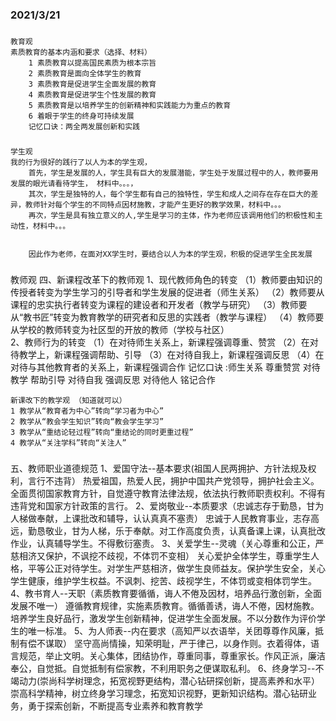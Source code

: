 ### 2021/3/21
### 
	教育观
	素质教育的基本内涵和要求（选择、材料）
		1 素质教育以提高国民素质为根本宗旨
		2 素质教育是面向全体学生的教育  
		3 素质教育是促进学生全面发展的教育   
		4 素质教育是促进学生个性发展的教育
		5 素质教育是以培养学生的创新精神和实践能力为重点的教育
		6 着眼于学生的终身可持续发展
		记忆口诀：两全两发展创新和实践
###
	学生观
	我的行为很好的践行了以人为本的学生观，
		首先，学生是发展的人，学生具有巨大的发展潜能，学生处于发展过程中的人，教师要用发展的眼光请看待学生， 材料中。。。，
		其次，学生是独特的人，每个学生都有自己的独特性，学生和成人之间存在存在巨大的差异，教师针对每个学生的不同特点因材施教，才能产生更好的教学效果，材料中。。。
		再次，学生是具有独立意义的人,学生是学习的主体，作为老师应该调用他们的积极性和主动性，材料中。。。


		因此作为老师，在面对XX学生时，要结合以人为本的学生观，积极的促进学生全民发展

### 
教师观
	四、新课程改革下的教师观
	1、现代教师角色的转变
	（1）教师要由知识的传授者转变为学生学习的引导者和学生发展的促进者（师生关系）
	（2）教师要从课程的忠实执行者转变为课程的建设者和开发者（教学与研究）
	（3）教师要从“教书匠”转变为教育教学的研究者和反思的实践者（教学与课程）
	（4）教师要从学校的教师转变为社区型的开放的教师（学校与社区）  
	2、教师行为的转变
	（1）在对待师生关系上，新课程强调尊重、赞赏
	（2）在对待教学上，新课程强调帮助、引导
	（3）在对待自我上，新课程强调反思
	（4）在对待与其他教育者的关系上，新课程强调合作
	记忆口诀 :师生关系 尊重赞赏 对待教学 帮助引导 对待自我 强调反思 对待他人 铭记合作

	新课改下的教学观 （知道就可以）
	1 教学从“教育者为中心”转向“学习者为中心”
	2 教学从“教会学生知识”转向“教会学生学习”
	3 教学从“重结论轻过程”转向“重结论的同时更重过程”
	4 教学从“关注学科”转向“关注人”
### 
五、教师职业道德规范
	1、爱国守法--基本要求(祖国人民两拥护、方针法规及权利，言行不违背）
	热爱祖国，热爱人民，拥护中国共产党领导，拥护社会主义。全面贯彻国家教育方针，自觉遵守教育法律法规，依法执行教师职责权利。不得有违背党和国家方针政策的言行。
	2、爱岗敬业--本质要求（忠诚志存于勤恳，甘为人梯做奉献，上课批改和辅导，认认真真不塞责）
	忠诚于人民教育事业，志存高远，勤恳敬业，甘为人梯，乐于奉献。对工作高度负责，认真备课上课，认真批改作业，认真辅导学生。不得敷衍塞责。
	3、关爱学生--灵魂（关心尊重和公正，严慈相济又保护，不讽挖不歧视，不体罚不变相）
	关心爱护全体学生，尊重学生人格，平等公正对待学生。对学生严慈相济，做学生良师益友。保护学生安全，关心学生健康，维护学生权益。不讽刺、挖苦、歧视学生，不体罚或变相体罚学生。
	4、教书育人--天职（素质教育要循循，诲人不倦及因材，培养品行激创新，全面发展不唯一）
	遵循教育规律，实施素质教育。循循善诱，诲人不倦，因材施教。培养学生良好品行，激发学生创新精神，促进学生全面发展。不以分数作为评价学生的唯一标准。
	5、为人师表--内在要求（高知严以衣语举，关团尊尊作风廉，抵制有偿不谋取）
	坚守高尚情操，知荣明耻，严于律己，以身作则。衣着得体，语言规范，举止文明。关心集体，团结协作，尊重同事，尊重家长。作风正派，廉洁奉公，自觉抵。自觉抵制有偿家教，不利用职务之便谋取私利。
	6、终身学习--不竭动力(崇尚科学树理念，拓宽视野更结构，潜心钻研探创新，提高素养和水平）
	崇高科学精神，树立终身学习理念，拓宽知识视野，更新知识结构。潜心钻研业务，勇于探索创新，不断提高专业素养和教育教学
